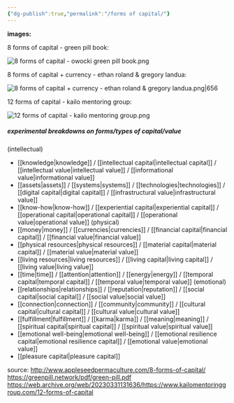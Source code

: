 ```yaml
---
{"dg-publish":true,"permalink":"/forms of capital/"}
---
```


**images:**

8 forms of capital - green pill book:

![8 forms of capital - owocki green pill book.png](/img/user/8%20forms%20of%20capital%20-%20owocki%20green%20pill%20book.png)

8 forms of capital + currency - ethan roland & gregory landua:

![8 forms of capital + currency - ethan roland & gregory landua.png|656](/img/user/8%20forms%20of%20capital%20+%20currency%20-%20ethan%20roland%20&%20gregory%20landua.png)

12 forms of capital - kailo mentoring group:

![12 forms of capital - kailo mentoring group.png](/img/user/12%20forms%20of%20capital%20-%20kailo%20mentoring%20group.png)

##### experimental breakdowns on forms/types of capital/value

(intellectual)
- [[knowledge\|knowledge]] / [[intellectual capital\|intellectual capital]] / [[intellectual value\|intellectual value]] / [[informational value\|informational value]]
- [[assets\|assets]] / [[systems\|systems]] / [[technologies\|technologies]] / [[digital capital\|digital capital]] / [[infrastructural value\|infrastructural value]]
- [[know-how\|know-how]] / [[experiential capital\|experiential capital]] / [[operational capital\|operational capital]] / [[operational value\|operational value]]
(physical)
- [[money\|money]] / [[currencies\|currencies]] / [[financial capital\|financial capital]] / [[financial value\|financial value]]
- [[physical resources\|physical resources]] / [[material capital\|material capital]] / [[material value\|material value]]
- [[living resources\|living resources]] / [[living capital\|living capital]] / [[living value\|living value]]
- [[time\|time]] / [[attention\|attention]] / [[energy\|energy]] / [[temporal capital\|temporal capital]] / [[temporal value\|temporal value]]
(emotional)
- [[relationships\|relationships]] / [[reputation\|reputation]] / [[social capital\|social capital]] / [[social value\|social value]]
- [[connection\|connection]] / [[community\|community]] / [[cultural capital\|cultural capital]] / [[cultural value\|cultural value]]
- [[fulfillment\|fulfillment]] / [[karma\|karma]] / [[meaning\|meaning]] / [[spiritual capital\|spiritual capital]] / [[spiritual value\|spiritual value]]
- [[emotional well-being\|emotional well-being]] / [[emotional resilience capital\|emotional resilience capital]] / [[emotional value\|emotional value]]
- [[pleasure capital\|pleasure capital]]

source:
http://www.appleseedpermaculture.com/8-forms-of-capital/
https://greenpill.network/pdf/green-pill.pdf
https://web.archive.org/web/20230331131636/https://www.kailomentoringgroup.com/12-forms-of-capital